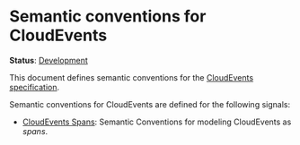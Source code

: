 <!--- Hugo front matter used to generate the website version of this page:
linkTitle: CloudEvents
--->

# Semantic conventions for CloudEvents

**Status**: [Development][DocumentStatus]

This document defines semantic conventions for the [CloudEvents specification](https://github.com/cloudevents/spec/blob/v1.0.2/cloudevents/spec.md#overview).

Semantic conventions for CloudEvents are defined for the following signals:

- [CloudEvents Spans](cloudevents-spans.md): Semantic Conventions for modeling CloudEvents as _spans_.

[DocumentStatus]: https://opentelemetry.io/docs/specs/otel/document-status
